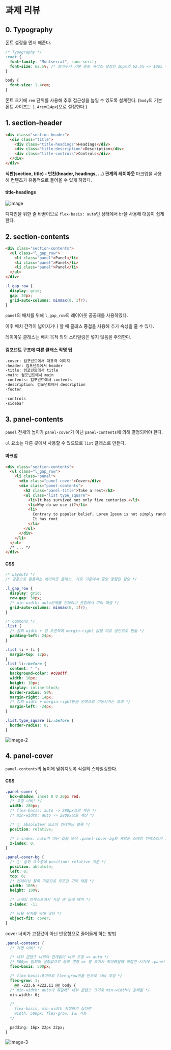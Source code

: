 # 과제 리뷰

## 0. Typography

폰트 설정을 먼저 해준다.

```css
/* Typography */
:root {
  font-family: "Montserrat", sans-serif;
  font-size: 62.5%; /* 브라우저 기본 폰트 사이즈 설정인 16px의 62.5% => 10px */
}

body {
  font-size: 1.4rem;
}
```

폰트 크기에 `rem` 단위를 사용해 추후 접근성을 높일 수 있도록 설계한다. (`body`의 기본 폰트 사이즈는 `1.4rem`(`14px`)으로 설정한다.)

## 1. section-header

```html
<div class="section-header">
  <div class="title">
    <div class="title-headings">Headings</div>
    <div class="title-description">Description</div>
    <div class="title-controls">Controls</div>
  </div>
</div>
```

**식판(section, title) - 반찬(header, headings, ...) 관계의 레이아웃** 마크업을 사용해 컨텐츠가 유동적으로 들어올 수 있게 하였다.

#### title-headings

![image](https://github.com/user-attachments/assets/33cb8194-c1a1-474c-92f2-6aec42ebfde3)

디자인을 위한 줄 바꿈이므로 `flex-basis: auto`인 상태에서 `br`을 사용해 대응이 쉽게 한다.

## 2. section-contents

```html
<div class="section-contents">
  <ul class="l_gap_row">
    <li class="panel">Panel</li>
    <li class="panel">Panel</li>
    <li class="panel">Panel</li>
  </ul>
</div>
```

```css
.l_gap_row {
  display: grid;
  gap: 30px;
  grid-auto-columns: minmax(0, 1fr);
}
```

`panel`의 배치를 위해 `l_gap_row`의 레이아웃 공공재를 사용하였다.

이후 배치 간격이 넓어지거나 할 때 클래스 중첩을 사용해 추가 속성을 줄 수 있다.

레이아웃 클래스는 배치 목적 외의 스타일링은 넣지 않음을 주의한다.

#### 컴포넌트 구조에 따른 클래스 작명 팁

```md
-cover: 컴포넌트에서 대표격 이미지
-header: 컴포넌트에서 header
-title: 컴포넌트에서 title
-main: 컴포넌트에서 main
-contents: 컴포넌트에서 contents
-description: 컴포넌트에서 description
-footer

-controls
-sidebar
```

## 3. panel-contents

`panel` 전체의 높이가 `panel-cover`가 아닌 `panel-contents`에 의해 결정되어야 한다.

`ul` 요소는 다른 곳에서 사용할 수 있으므로 `list` 클래스로 만든다.

#### 마크업

```html
<div class="section-contents">
  <ul class="l_gap_row">
    <li class="panel">
      <div class="panel-cover">Cover</div>
      <div class="panel-contents">
        <h2 class="panel-title">Take a rest</h2>
        <ul class="list type_square">
          <li>It has survived not only five centuries.</li>
          <li>Why do we use it?</li>
          <li>
            Contrary to popular belief, Lorem Ipsum is not simply random text.
            It has root
          </li>
        </ul>
      </div>
    </li>
  </ul>
  /* ... */
</div>
```

#### CSS

```css
/* Layouts */
/* 공통으로 활용하는 레이아웃 클래스. 가로 기준에서 중앙 정렬만 담당 */

.l_gap_row {
  display: grid;
  row-gap: 30px;
  /* min-width: auto문제를 컨테이너 관점에서 미리 해결 */
  grid-auto-columns: minmax(0, 1fr);
}

/* Commons */
.list {
  /* 점의 width + 점 오른쪽에 margin-right 값을 여유 공간으로 만듦 */
  padding-left: 24px;
}

.list li + li {
  margin-top: 12px;
}
.list li::before {
  content: " ";
  background-color: #c89dff;
  width: 10px;
  height: 10px;
  display: inline-block;
  border-radius: 50%;
  margin-right: 14px;
  /* 점의 width + margin-right만큼 왼쪽으로 이동시키는 효과 */
  margin-left: -24px;
}

.list.type_square li::before {
  border-radius: 0;
}
```

![image-2](https://github.com/user-attachments/assets/87d1d6ba-347b-47c6-afc1-85bd0586d945)

## 4. panel-cover

`panel-contents`의 높이에 맞춰지도록 적절히 스타일링한다.

#### CSS

```css
.panel-cover {
  box-shadow: inset 0 0 20px red;
  /* 고정 너비! */
  width: 280px;
  /* flex-basis: auto -> 280px으로 계산 */
  /* min-width: auto -> 280px으로 계산 */

  /* 💖: absolute된 요소의 컨테이닝 블록 */
  position: relative;

  /* z-index: auto가 아닌 값을 넣어 .panel-cover-bg의 새로운 스태킹 컨텍스트가 되게 함 */
  z-index: 0;
}

.panel-cover-bg {
  /* 💖: 상위 요소중에 position: relative 기준 */
  position: absolute;
  left: 0;
  top: 0;
  /* 컨테이닝 블록 기준으로 무조건 가득 채움 */
  width: 100%;
  height: 100%;

  /* 스태킹 컨텍스트에서 가장 맨 밑에 배치 */
  z-index: -1;

  /* 비율 유지를 위해 넣음 */
  object-fit: cover;
}
```

cover 너비가 고정값이 아닌 반응형으로 줄어들게 하는 방법

```css
.panel-contents {
  /* 가변 너비! */

  /* 내부 콘텐츠 너비와 관계없이 너비 조정 => auto */
  /* 500px 임의의 설정값으로 동작 변경 => 창 크기가 작아졌을때 적절한 시기에 .panel-cover, 280px width값을 flex-shrink: 1에 의해 수축 시킬 수 있음 */
  flex-basis: 500px;

  /* flex-basis:0이므로 flex-grow비율 만으로 너비 조정 */
  flex-grow: 1;
	@@ -223,6 +222,11 @@ body {
  /* min-width: auto가 뭐길래? 내부 콘텐츠 크기로 min-width가 강제됨 */
  min-width: 0;

  /*
    flex-basis, min-width 지정하기 싫다면
    width: 500px; flex-grow: 1도 가능
  */

  padding: 16px 22px 22px;
}
```

![image-3](https://github.com/user-attachments/assets/2ed6ee52-13f5-4369-af53-6f5c50eec342)
